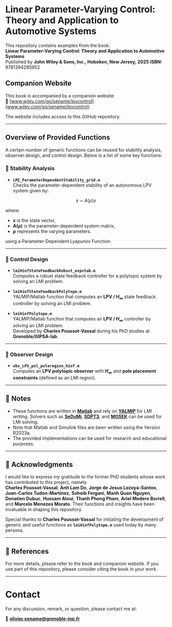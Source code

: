 # Linear Parameter-Varying Control: Theory and Application to Automotive Systems

This repository contains examples from the book:  
**Linear Parameter-Varying Control: Theory and Application to Automotive Systems**  
Published by **John Wiley & Sons, Inc., Hoboken, New Jersey, 2025**
**ISBN:** 9781394285952  

## Companion Website

This book is accompanied by a companion website:  
🔗 [www.wiley.com/go/sename/lpvcontrol](www.wiley.com/go/sename/lpvcontrol)  

The website includes access to this GitHub repository.

---

## Overview of Provided Functions

A certain number of generic functions can be reused for stability analysis, observer design, and control design. Below is a list of some key functions:

### 🔹 Stability Analysis

- **`LMI_ParameterDependentStability_grid.m`**  
  Checks the parameter-dependent stability of an autonomous LPV system given by:

$$\dot{x} = A(\rho)x$$

where:
- **x** is the state vector,
- **A(ρ)** is the parameter-dependent system matrix,
- **ρ** represents the varying parameters.

using a Parameter-Dependent Lyapunov Function.

---

### 🔹 Control Design

- **`lmiHinfStateFeedbackRobust_expstab.m`**  
  Computes a robust state feedback controller for a polytopic system by solving an LMI problem.

- **`lmiHinfStateFeedbackPolytope.m`**  
  YALMIP/Matlab function that computes an **LPV / $H_\infty$** state feedback controller by solving an LMI problem.

- **`lmiHinfPolytope.m`**  
  YALMIP/Matlab function that computes an **LPV / $H_\infty$** controller by solving an LMI problem.  
  Developed by **Charles Poussot-Vassal** during his PhD studies at **Grenoble/GIPSA-lab**.

---

### 🔹 Observer Design

- **`obs_LPV_pol_poleregion_hinf.m`**  
  Computes an **LPV polytopic observer** with **$H_\infty$** and **pole placement constraints** (defined as an LMI region).

---

## 📌 Notes

- These functions are written in **[Matlab](https://www.mathworks.com/products/matlab.html)** and rely on **[YALMIP](https://yalmip.github.io/)** for LMI writing. Solvers such as **[SeDuMi](https://sedumi.ie.lehigh.edu/)**, **[SDPT3](https://github.com/sqlp/sdpt3)**, and **[MOSEK](https://www.mosek.com/)** can be used for LMI solving.
- Note that Matlab and Simulink files are been written using the Version R2023a.
- The provided implementations can be used for research and educational purposes.


---
## 📌 Acknowledgments

I would like to express my gratitude to the former PhD students whose work has contributed to this project, namely  
**Charles Poussot-Vassal**, **Anh Lam Do**, **Jorge de Jesus Lozoya-Santos**, **Juan-Carlos Tudon-Martinez**, **Soheib Fergani**, **Manh Quan Nguyen**, **Donatien Dubuc**, **Hussam Atoui**, **Thanh Phong Pham**, **Ariel Medero Borrell**, and **Marcelo Menezes Morato**.  Their functions and insights have been invaluable in shaping this repository.

Special thanks to  **Charles Poussot-Vassal** for initiating the development of generic and useful functions as **`lmiHinfPolytope.m`**  used today by many persons.

---

## 🔗 References

For more details, please refer to the book and companion website. If you use part of this repository, please consider citing the book in your work.  

---



# Contact

For any discussion, remark, or question, please contact me at:

📧 **olivier.sename@grenoble-inp.fr**



